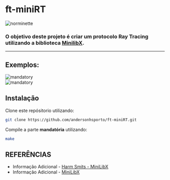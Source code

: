# ft-miniRT
![norminette](https://github.com/andersonhsporto/ft-miniRT/workflows/norminette/badge.svg)
### O objetivo deste projeto é criar um protocolo Ray Tracing utilizando a biblioteca [MinilibX](https://github.com/42Paris/minilibx-linux).
<hr>

## Exemplos:
![mandatory](https://github.com/andersonhsporto/ft-miniRT/blob/main/images/sphere.png)
<br>
![mandatory](https://github.com/andersonhsporto/ft-miniRT/blob/main/images/sphere2.png)


## Instalação

Clone este repósitorio utilizando:
```sh
git clone https://github.com/andersonhsporto/ft-miniRT.git
```
Compile a parte **mandatória** utilizando:
```sh
make
```




## REFERÊNCIAS
* Informação Adicional - [Harm Smits - MiniLibX](https://harm-smits.github.io/42docs/libs/minilibx) 
* Informação Adicional - [MiniLibX](https://github.com/42Paris/minilibx-linux) 
